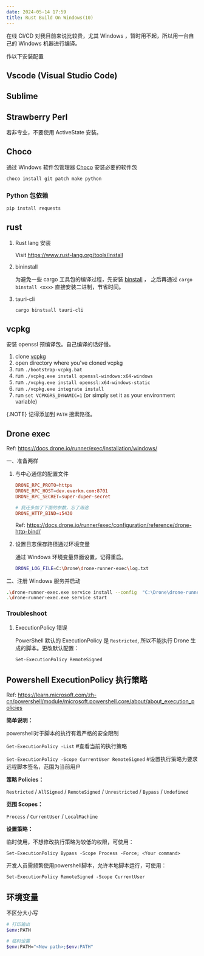 ```yaml
---
date: 2024-05-14 17:59
title: Rust Build On Windows(10)
---
```


在线 CI/CD 对我目前来说比较贵，尤其 Windows ，暂时用不起，所以用一台自己的 Windows 机器进行编译。

作以下安装配置

## Vscode (Visual Studio Code)
## Sublime


## Strawberry Perl

若非专业，不要使用 ActiveState 安装。


## Choco

通过 Windows 软件包管理器 [Choco](https://docs.chocolatey.org/en-us/choco/setup) 安装必要的软件包

```bash
choco install git patch make python
```

### Python 包依赖

```bash
pip install requests
```


## rust

1. Rust lang 安装

    Visit <https://www.rust-lang.org/tools/install>

2. bininstall

    为避免一些 cargo 工具包的编译过程，先安装 [binstall](https://github.com/cargo-bins/cargo-binstall) ， 之后再通过 `cargo binstall <xxx>` 直接安装二进制，节省时间。

3. tauri-cli

    ```bash
    cargo binstsall tauri-cli
    ```


## vcpkg

安装 openssl 预编译包。自己编译的话好慢。

1. clone [vcpkg](https://github.com/Microsoft/vcpkg)
1. open directory where you've cloned vcpkg
1. run `./bootstrap-vcpkg.bat`
1. run `./vcpkg.exe install openssl-windows:x64-windows`
1. run `./vcpkg.exe install openssl:x64-windows-static`
1. run `./vcpkg.exe integrate install`
1. run `set VCPKGRS_DYNAMIC=1` (or simply set it as your environment variable)

{.NOTE}
记得添加到 `PATH` 搜索路径。


## Drone exec

Ref: <https://docs.drone.io/runner/exec/installation/windows/>

一、准备两样

1. 与中心通信的配置文件

    ```toml
    DRONE_RPC_PROTO=https
    DRONE_RPC_HOST=dev.everkm.com:8701
    DRONE_RPC_SECRET=super-duper-secret

    # 我还多加了下面的参数，忘了用途
    DRONE_HTTP_BIND=:5430 
    ```

    Ref: <https://docs.drone.io/runner/exec/configuration/reference/drone-http-bind/>


2. 设置日志保存路径通过环境变量 

    通过 Windows 环境变量界面设置，记得重启。

    ```bash
    DRONE_LOG_FILE=C:\Drone\drone-runner-exec\log.txt
    ```

二、注册 Windows 服务并启动

```bash
.\drone-runner-exec.exe service install --config  "C:\Drone\drone-runner-exec\config"
.\drone-runner-exec.exe service start
```


### Troubleshoot

1. ExecutionPolicy 错误

    PowerShell 默认的 ExecutionPolicy 是 `Restricted`, 所以不能执行 Drone 生成的脚本。更改默认配置：

    ``` bash
    Set-ExecutionPolicy RemoteSigned
    ```


## Powershell ExecutionPolicy 执行策略

Ref: <https://learn.microsoft.com/zh-cn/powershell/module/microsoft.powershell.core/about/about_execution_policies>

**简单说明：**

powershell对于脚本的执行有着严格的安全限制

`Get-ExecutionPolicy -List` #查看当前的执行策略

`Set-ExecutionPolicy -Scope CurrentUser RemoteSigned` #设置执行策略为要求远程脚本签名，范围为当前用户


**策略 Policies：**

`Restricted` / `AllSigned` / `RemoteSigned` / `Unrestricted` / `Bypass` / `Undefined`

**范围 Scopes：**

`Process` / `CurrentUser` / `LocalMachine`

**设置策略：**

临时使用，不想修改执行策略为较低的权限，可使用：

`Set-ExecutionPolicy Bypass -Scope Process -Force; <Your command>`

开发人员需频繁使用powershell脚本，允许本地脚本运行，可使用：

`Set-ExecutionPolicy RemoteSigned -Scope CurrentUser`


## 环境变量

不区分大小写

```bash
# 打印输出
$env:PATH

# 临时设置
$env:PATH="<New path>;$env:PATH"
```